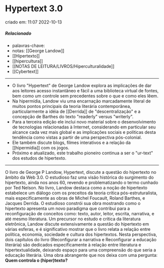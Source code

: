 # Hypertext 3.0
criado em: 11:07 2022-10-13

##### Relacionado
- palavras-chave: 
- notas: [[George Landow]]
- [[Hipertexto]]
- [[hipercultura]]
- [[NOTAS DE LEITURA/LIVROS/Hiperculturalidade]]
- [[Cybertext]]

---

- O livro "Hypertext" de George Landow explora as implicações de dar aos leitores acesso instantâneo e fácil a uma biblioteca virtual de fontes, bem como um controle sem precedentes sobre o que e como eles lêem. 
- Na hipermídia, Landow viu uma encarnação marcadamente literal de muitos pontos principais da teoria literária contemporânea, particularmente a idéia de [[Derrida]] de "descentralização" e a concepção de Barthes do texto "readerly" versus "writerly". 
- Para a terceira edição ele inclui novo material sobre o desenvolvimento de tecnologias relacionadas à Internet, considerando em particular seu alcance cada vez mais global e as implicações sociais e políticas desta tendência como vistas a partir de uma perspectiva pós-colonial. 
- Ele também discute blogs, filmes interativos e a relação da [[hipermídia]] com os jogos.
- Próximo e atualizado, este trabalho pioneiro continua a ser o "ur-text" dos estudos de hipertexto.

---
O livro de George P Landow, Hypertext, discute a questão do hipertexto no âmbito da Web 3.0. O estudioso faz uma visão histórica do surgimento do hipertexto, ainda nos anos 60, revendo e problematizando o termo cunhado por Ted Nelson. No livro, Landow destaca como a noção de hipertexto estabelece um diálogo com os preceitos da teoria crítica pós-estruturalista, mais especificamente as obras de Michel Foucault, Roland Barthes, e Jacques Derrida. O estudioso constrói sua obra mostrando como o hipertexto apresenta um novo paradigma que contribui para a reconfiguração de conceitos como: texto, autor, leitor, escrita, narrativa, e até mesmo literatura. Um precursor no estudo e crítica da literatura eletrônica, Landow discute extensivamente a questão do hipertexto em várias esferas, e é significativo mostrar que o livro relata a relação entre política, economia, sociedade e cultura dos hipertextos. Nesta perspectiva, dois capítulos do livro (Reconfigurar a narrativa e Reconfigurar a educação literária) são dedicados especificamente à relação entre literatura e hipertextualidade, deixando espaço para uma compreensão do que seria a educação literária. Uma obra abrangente que nos deixa com uma pergunta: **Quem controla o (hiper)texto?**
